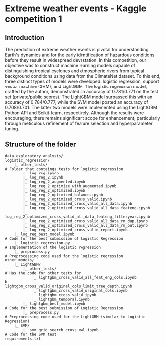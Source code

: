 # Extreme weather events - Kaggle competition 1

## Introduction

The prediction of extreme weather events is pivotal for understanding Earth's dynamics and for the early identification of hazardous conditions before they result in widespread devastation. In this competition, our objective was to construct machine learning models capable of distinguishing tropical cyclones and atmospheric rivers from typical background conditions using data from the ClimateNet dataset. To this end, three distinct types of models were developed: logistic regression, support vector machine (SVM), and LightGBM. The logistic regression model, crafted by the author, demonstrated an accuracy of 0.781/0.771 on the test set (private/public scores). The LightGBM model surpassed this with an accuracy of 0.784/0.777, while the SVM model posted an accuracy of 0.708/0.701. The latter two models were implemented using the LightGBM Python API and Scikit-learn, respectively. Although the results were encouraging, there remains significant scope for enhancement, particularly through meticulous refinement of feature selection and hyperparameter tuning.

## Structure of the folder

```
data_exploratory_analysis/
logistic_regression/
    |_ other_tests/                                                             # Folder that contaings tests for logistic regression
        |_ log_reg.ipynb
        |_ log_reg_2.ipynb
        |_ log_reg_2_augmented.ipynb
        |_ log_reg_2_optimize_with_augmented.ipynb
        |_ log_reg_2_optimized.ipynb
        |_ log_reg_2_optimized_balance.ipynb
        |_ log_reg_2_optimized_cross_valid.ipynb
        |_ log_reg_2_optimized_cross_valid_all_data.ipynb
        |_ log_reg_2_optimized_cross_valid_all_data_feateng.ipynb
        |_ log_reg_2_optimized_cross_valid_all_data_feateng_filteryear.ipynb
        |_ log_reg_2_optimized_cross_valid_all_data_rm_dup.ipynb
        |_ log_reg_2_optimized_cross_valid_all_data_rm_out.ipynb
        |_ log_reg_2_optimized_cross_valid_report.ipynb
    |_ log_reg_best_model.ipynb                                                 # Code for the best submission of Logistic Regression                 
    |_ logistic_regression.py                                                   # Implementation of the logistic regression
    |_ preprocess.py                                                            # Preprocessing code used for the logistic regression
other_models/
    |_ LightGBM/
        |_ other_tests/                                                         # Has the code for other tests for 
            |_ lightgbm_cross_valid_all_feat_eng_cols.ipynb
b           |_ lightgbm_cross_valid_original_cols_limit_tree_depth.ipynb
            |_ lightgbm_cross_valid_original_cols.ipynb
            |_ lightgbm_cross_valid.ipynb
            |_ lightgbm_temporal.ipynb
        |_ lightgbm_best_model.ipynb                                           # Code for the best submission of Logistic Regression
        |_ preprocess.py                                                       # Preprocessing code used for the LightGBM (similar to Logistic Regression)
    |_ SVM/
        |_ svm_grid_search_cross_val.ipynb                                     # Code for the SVM test
requirements.txt
```